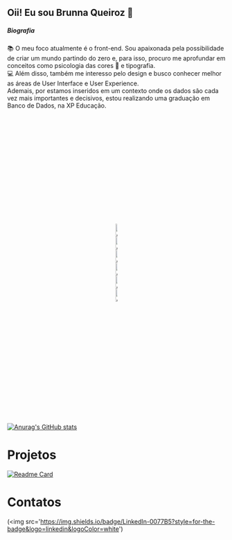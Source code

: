 ## Oii! Eu sou Brunna Queiroz 👋

##### Biografia


📚 O meu foco atualmente é o front-end. Sou apaixonada pela possibilidade de criar um mundo partindo do zero e, para isso, procuro me aprofundar em conceitos como psicologia das cores 🌈 e tipografia. <br>
💻 Além disso, também me interesso pelo design e busco conhecer melhor as áreas de User Interface e User Experience. <br>
Ademais, por estamos inseridos em um contexto onde os dados são cada vez mais importantes e decisivos, estou realizando uma graduação em Banco de Dados, na XP Educação. 

<div id='icons' style='padding: 250px'>
  <img align='center' alt='Brunna-Python' height='30px' width='40' src="https://cdn.jsdelivr.net/gh/devicons/devicon/icons/python/python-original.svg"/>
  <img align='center' alt='Brunna-HTML' height='30px' width='40' src="https://cdn.jsdelivr.net/gh/devicons/devicon/icons/html5/html5-original.svg"/>
  <img align='center' alt='Brunna-CSS' height='30px' width='40' src="https://cdn.jsdelivr.net/gh/devicons/devicon/icons/css3/css3-original.svg"/>
  <img align='center' alt='Brunna-JS' height='30px' width='40' src="https://cdn.jsdelivr.net/gh/devicons/devicon/icons/javascript/javascript-original.svg"/>
  <img align='center' alt='Brunna-React' height='30px' width='40' src="https://cdn.jsdelivr.net/gh/devicons/devicon/icons/react/react-original.svg"/>
  <img align='center' alt='Brunna-TS' height='30px' width='40' src="https://cdn.jsdelivr.net/gh/devicons/devicon/icons/typescript/typescript-original.svg"/>
</div>

##

[![Anurag's GitHub stats](https://github-readme-stats.vercel.app/api?username=BrunnaQueiroz&theme=radical)](https://github.com/anuraghazra/github-readme-stats)


# Projetos

[![Readme Card](https://github-readme-stats.vercel.app/api/pin/?username=BrunnaQueiroz&repo=devweekgit.github-io)](https://github.com/anuraghazra/github-readme-stats)

# Contatos

(<img src='https://img.shields.io/badge/LinkedIn-0077B5?style=for-the-badge&logo=linkedin&logoColor=white')
